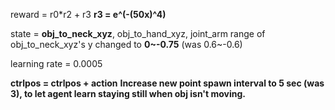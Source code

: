 reward = r0*r2 + r3
**r3 = e^(-(50x)^4)**

state = **obj_to_neck_xyz**, obj_to_hand_xyz, joint_arm
range of obj_to_neck_xyz's y changed to **0~-0.75** (was 0.6~-0.6)

learning rate = 0.0005

**ctrlpos = ctrlpos + action**
**Increase new point spawn interval to 5 sec (was 3), to let agent learn staying still when obj isn't moving.**